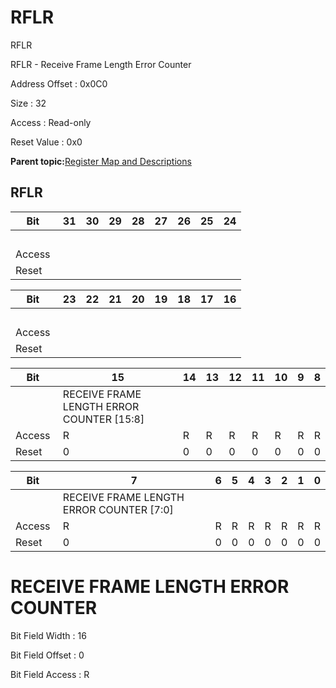 # RFLR

RFLR

RFLR - Receive Frame Length Error Counter

Address Offset : 0x0C0

Size : 32

Access : Read-only

Reset Value : 0x0

**Parent topic:**[Register Map and Descriptions](GUID-521EA668-4C02-4A74-927B-B4C8D92B9489.md)

## RFLR

|Bit |31|30|29|28|27|26|25|24|
|----|---|---|---|---|---|---|---|---|
| | | | | | | | | |
|Access | | | | | | | | |
|Reset | | | | | | | | |

|Bit |23|22|21|20|19|18|17|16|
|----|---|---|---|---|---|---|---|---|
| | | | | | | | | |
|Access | | | | | | | | |
|Reset | | | | | | | | |

|Bit |15|14|13|12|11|10|9|8|
|----|---|---|---|---|---|---|---|---|
| |RECEIVE FRAME LENGTH ERROR COUNTER \[15:8\]|
|Access |R|R|R|R|R|R|R|R|
|Reset |0|0|0|0|0|0|0|0|

|Bit |7|6|5|4|3|2|1|0|
|----|---|---|---|---|---|---|---|---|
| |RECEIVE FRAME LENGTH ERROR COUNTER \[7:0\]|
|Access |R|R|R|R|R|R|R|R|
|Reset |0|0|0|0|0|0|0|0|

# RECEIVE FRAME LENGTH ERROR COUNTER

Bit Field Width : 16

Bit Field Offset : 0

Bit Field Access : R


